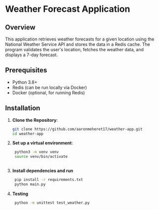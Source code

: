 # Weather Forecast Application

## Overview
This application retrieves weather forecasts for a given location using the National Weather Service API and stores the data in a Redis cache. The program validates the user's location, fetches the weather data, and displays a 7-day forecast.

## Prerequisites
- Python 3.8+
- Redis (can be run locally via Docker)
- Docker (optional, for running Redis)

## Installation

1. **Clone the Repository**:
   ```bash
   git clone https://github.com/aaronmeheret17/weather-app.git
   cd weather-app

2. **Set up a virtual environment**:
   ```bash
    python3 -m venv venv
    source venv/bin/activate
    
4. **Install dependencies and run**
   ```bash
    pip install -r requirements.txt
    python main.py

5. **Testing**
   ```bash
    python -m unittest test_weather.py



   





